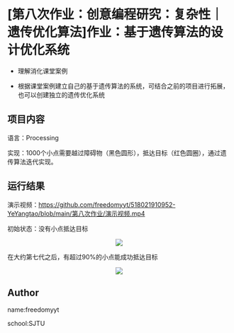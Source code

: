 # [第八次作业：创意编程研究：复杂性｜遗传优化算法]作业：基于遗传算法的设计优化系统

- 理解消化课堂案例

- 根据课堂案例建立自己的基于遗传算法的系统，可结合之前的项目进行拓展，也可以创建独立的遗传优化系统

## 项目内容

语言：Processing

实现：1000个小点需要越过障碍物（黑色圆形），抵达目标（红色圆圈），通过遗传算法迭代实现。

## 运行结果

演示视频：<https://github.com/freedomyyt/518021910952-YeYangtao/blob/main/第八次作业/演示视频.mp4>

初始状态：没有小点抵达目标

<div align=center>
    <img src="https://cdn.jsdelivr.net/gh/freedomyyt/Photos/截屏2021-11-03 下午8.19.53.png"/>
</div>

在大约第七代之后，有超过90%的小点能成功抵达目标

<div align=center>
    <img src="https://cdn.jsdelivr.net/gh/freedomyyt/Photos/截屏2021-11-03 下午8.20.34.png"/>
</div>

## Author

name:freedomyyt 

school:SJTU
